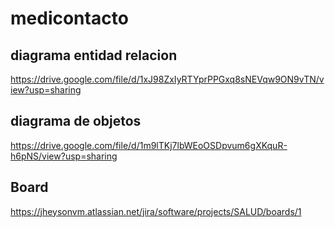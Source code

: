 # medicontacto
## diagrama entidad relacion
https://drive.google.com/file/d/1xJ98ZxIyRTYprPPGxq8sNEVqw9ON9vTN/view?usp=sharing
## diagrama de objetos
https://drive.google.com/file/d/1m9lTKj7lbWEoOSDpvum6gXKquR-h6pNS/view?usp=sharing
## Board
https://jheysonvm.atlassian.net/jira/software/projects/SALUD/boards/1
